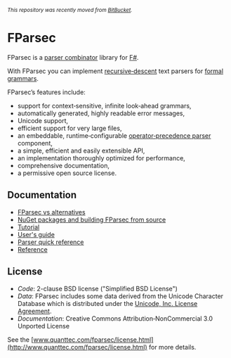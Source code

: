 <sup><i>This repository was recently moved from [BitBucket](https://bitbucket.org/fparsec/main/overview).</i></sup>

# FParsec

FParsec is a [parser combinator](https://en.wikipedia.org/wiki/Parser_combinator) library for [F#](http://fsharp.org/).

With FParsec you can implement [recursive‐descent](https://en.wikipedia.org/wiki/Recursive_descent_parser) text parsers for [formal grammars](https://en.wikipedia.org/wiki/Formal_grammar).

FParsec’s features include:
- support for context‐sensitive, infinite look‐ahead grammars,
- automatically generated, highly readable error messages,
- Unicode support,
- efficient support for very large files,
- an embeddable, runtime‐configurable [operator‐precedence parser](https://en.wikipedia.org/wiki/Operator-precedence_parser) component,
- a simple, efficient and easily extensible API,
- an implementation thoroughly optimized for performance,
- comprehensive documentation,
- a permissive open source license.

## Documentation

- [FParsec vs alternatives](http://www.quanttec.com/fparsec/about/fparsec-vs-alternatives.html)
- [NuGet packages and building FParsec from source](http://www.quanttec.com/fparsec/download-and-installation.html)
- [Tutorial](http://www.quanttec.com/fparsec/tutorial.html)
- [User's guide](http://www.quanttec.com/fparsec/users-guide/)
- [Parser quick reference](http://www.quanttec.com/fparsec/reference/parser-overview.html)
- [Reference](http://www.quanttec.com/fparsec/reference/)

## License

- *Code*: 2-clause BSD license ("Simplified BSD License")
- *Data*: FParsec includes some data derived from the Unicode Character Database which is distributed under the [Unicode, Inc. License Agreement](http://www.unicode.org/copyright.html#Exhibit1).
- *Documentation*: Creative Commons Attribution‐NonCommercial 3.0 Unported License

See the [www.quanttec.com/fparsec/license.html](http://www.quanttec.com/fparsec/license.html) for more details.

